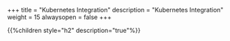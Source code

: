 +++
title = "Kubernetes Integration"
description = "Kubernetes Integration"
weight = 15
alwaysopen = false
+++

{{%children style="h2" description="true"%}}
